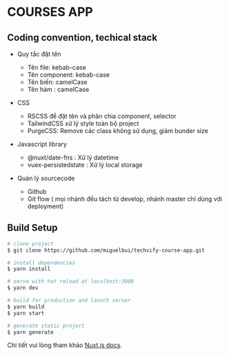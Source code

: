 # COURSES APP

## Coding convention, techical stack

- Quy tắc đặt tên

  - Tên file: kebab-case
  - Tên component: kebab-case
  - Tên biến: camelCase
  - Tên hàm : camelCase

- CSS

  - RSCSS để đặt tên và phân chia component, selector
  - TailwindCSS xử lý style toàn bộ project
  - PurgeCSS: Remove các class không sử dụng, giảm bunder size

- Javascript library

  - @nuxt/date-fns : Xử lý datetime
  - vuex-persistedstate : Xử lý local storage

- Quản lý sourcecode
  - Github
  - Git flow ( mọi nhánh đều tách từ develop, nhánh master chỉ dùng với deployment)

## Build Setup

```bash
# clone project 
$ git clone https://github.com/miguelbui/techvify-course-app.git

# install dependencies
$ yarn install

# serve with hot reload at localhost:3000
$ yarn dev

# build for production and launch server
$ yarn build
$ yarn start

# generate static project
$ yarn generate
```

Chi tiết vui lòng tham khảo [Nuxt.js docs](https://nuxtjs.org).
